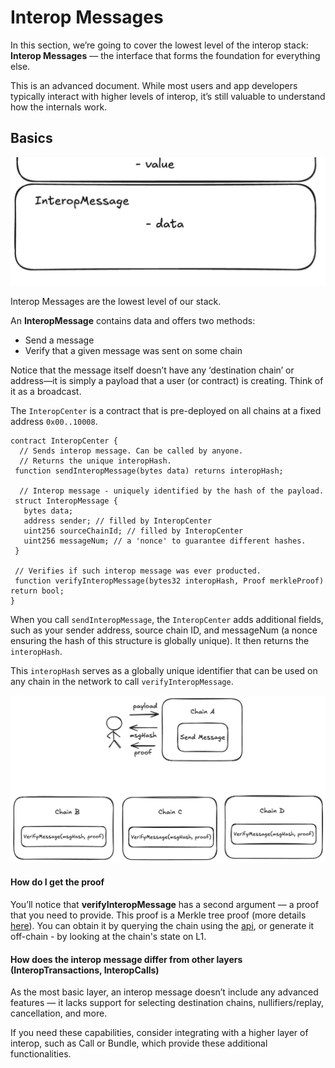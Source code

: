 # Interop Messages

In this section, we’re going to cover the lowest level of the interop stack: **Interop Messages** — the interface that
forms the foundation for everything else.

This is an advanced document. While most users and app developers typically interact with higher levels of interop, it’s
still valuable to understand how the internals work.

## Basics

![interopmsg.png](./img/interopmsg.png)

Interop Messages are the lowest level of our stack.

An **InteropMessage** contains data and offers two methods:

- Send a message
- Verify that a given message was sent on some chain

Notice that the message itself doesn’t have any ‘destination chain’ or address—it is simply a payload that a user (or
contract) is creating. Think of it as a broadcast.

The `InteropCenter` is a contract that is pre-deployed on all chains at a fixed address `0x00..10008`.

```solidity
contract InteropCenter {
  // Sends interop message. Can be called by anyone.
  // Returns the unique interopHash.
 function sendInteropMessage(bytes data) returns interopHash;

  // Interop message - uniquely identified by the hash of the payload.
 struct InteropMessage {
   bytes data;
   address sender; // filled by InteropCenter
   uint256 sourceChainId; // filled by InteropCenter
   uint256 messageNum; // a 'nonce' to guarantee different hashes.
 }

 // Verifies if such interop message was ever producted.
 function verifyInteropMessage(bytes32 interopHash, Proof merkleProof) return bool;
}
```

When you call `sendInteropMessage`, the `InteropCenter` adds additional fields, such as your sender address, source
chain ID, and messageNum (a nonce ensuring the hash of this structure is globally unique). It then returns the
`interopHash`.

This `interopHash` serves as a globally unique identifier that can be used on any chain in the network to call
`verifyInteropMessage`.

![A message created on one chain can be verified on any other chain.](./img/verifyinteropmsg.png)

#### How do I get the proof

You’ll notice that **verifyInteropMessage** has a second argument — a proof that you need to provide. This proof is a
Merkle tree proof (more details [here](./message_root.md)). You can obtain it by querying the chain using the 
[api](https://docs.zksync.io/build/api-reference/zks-rpc#zks_getl2tol1msgproof), or generate it off-chain - by
looking at the chain's state on L1.

#### How does the interop message differ from other layers (InteropTransactions, InteropCalls)

As the most basic layer, an interop message doesn’t include any advanced features — it lacks support for selecting
destination chains, nullifiers/replay, cancellation, and more.

If you need these capabilities, consider integrating with a higher layer of interop, such as Call or Bundle, which
provide these additional functionalities.


<!-- ## Deeper Technical Dive

Let’s break down what happens inside the InteropCenter when a new interop message is created:

```solidity
function sendInteropMessage(bytes data) {
  messageNum += 1;
  msg = InteropMessage({data, msg.sender, block.chain_id, messageNum});
  // Does L2->L1 Messaging.
  sendToL1(abi.encode(msg));
  return keccak(msg);
}
```

As you can see, it populates the necessary data and then calls the `sendToL1` method.


#### Timestamps and Expiration

- In ElasticChain, older messages become increasingly difficult to validate as it becomes harder to gather the data
  required to construct a Merkle proof. Expiration is also being considered for this reason, but the specifics are yet
  to be determined. -->
